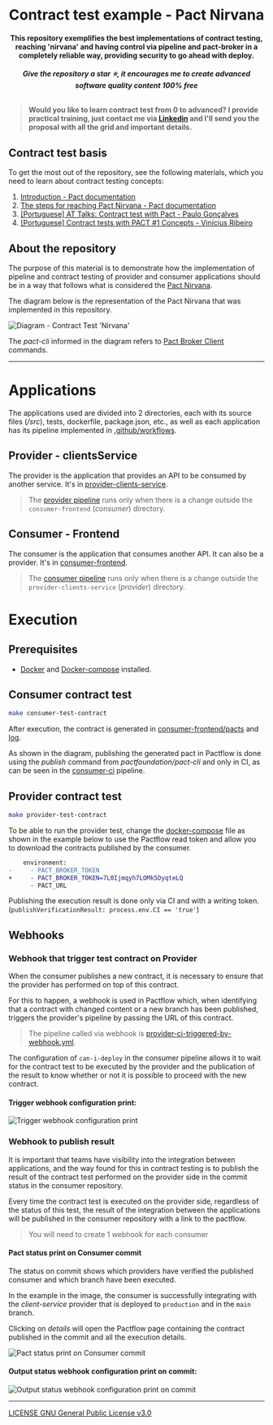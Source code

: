 
<div align="center">
  <h1>Contract test example - Pact Nirvana</h1>
  <h4>This repository exemplifies the best implementations of contract testing, reaching 'nirvana' and having control via pipeline and pact-broker in a completely reliable way, providing security to go ahead with deploy.</h4>
  <b><i>Give the repository a star ⭐, it encourages me to create advanced software quality content 100% free</i></b>
</div>
<br>

> **Would you like to learn contract test from 0 to advanced? I provide practical training, just contact me via [Linkedin](https://www.linkedin.com/in/paulo-goncalves) and I'll send you the proposal with all the grid and important details.**

## Contract test basis

To get the most out of the repository, see the following materials, which you need to learn about contract testing concepts:

1. [Introduction - Pact documentation](https://docs.pact.io/)
1. [The steps for reaching Pact Nirvana - Pact documentation](https://docs.pact.io/pact_nirvana)
1. [[Portuguese] AT Talks: Contract test with Pact - Paulo Gonçalves](https://www.youtube.com/watch?v=1c2JmM9dafA)
1. [[Portuguese] Contract tests with PACT #1 Concepts - Vinícius Ribeiro](https://www.zup.com.br/blog/testes-de-contratos-com-pact-1-conceitos)

## About the repository

The purpose of this material is to demonstrate how the implementation of pipeline and contract testing of provider and consumer applications should be in a way that follows what is considered the [Pact Nirvana](https://docs.pact.io/pact_nirvana/).

The diagram below is the representation of the Pact Nirvana that was implemented in this repository.

![Diagram - Contract Test 'Nirvana'](.github/contract-test-diagram.png)

The _pact-cli_ informed in the diagram refers to [Pact Broker Client](https://github.com/pact-foundation/pact_broker-client) commands.

---

# Applications

The applications used are divided into 2 directories, each with its source files (_/src_), tests, dockerfile, package.json, etc., as well as each application has its pipeline implemented in [.github/workflows](./.github/workflows).

## Provider - clientsService

The provider is the application that provides an API to be consumed by another service. It's in [provider-clients-service](./provider-clients-service).

> The [provider pipeline](./.github/workflows/provider-ci.yml) runs only when there is a change outside the `consumer-frontend` (_consumer_) directory.

## Consumer - Frontend

The consumer is the application that consumes another API. It can also be a provider. It's in [consumer-frontend](./consumer-frontend).

> The [consumer pipeline](./.github/workflows/consumer-ci.yml) runs only when there is a change outside the `provider-clients-service` (_provider_) directory.

# Execution

## Prerequisites

- [Docker](https://docs.docker.com/get-docker/) and [Docker-compose](https://docs.docker.com/compose/install/) installed.

## Consumer contract test

```sh
make consumer-test-contract
```

After execution, the contract is generated in [consumer-frontend/pacts](./consumer-frontend/pacts) and [log](./consumer-frontend/logs).

As shown in the diagram, publishing the generated pact in Pactflow is done using the _publish_ command from _pactfoundation/pact-cli_ and only in CI, as can be seen in the [consumer-ci](.github/workflows/consumer-ci.yml) pipeline.

## Provider contract test

```sh
make provider-test-contract
```

To be able to run the provider test, change the [docker-compose](docker-compose.yml) file as shown in the example below to use the Pactflow read token and allow you to download the contracts published by the consumer.

```diff
    environment:
-     - PACT_BROKER_TOKEN
+     - PACT_BROKER_TOKEN=7L0Ijmqyh7LOMk5DyqteLQ
      - PACT_URL
```

Publishing the execution result is done only via CI and with a writing token. (`publishVerificationResult: process.env.CI == 'true'`)

## Webhooks

### Webhook that trigger test contract on Provider

When the consumer publishes a new contract, it is necessary to ensure that the provider has performed on top of this contract.

For this to happen, a webhook is used in Pactflow which, when identifying that a contract with changed content or a new branch has been published, triggers the provider's pipeline by passing the URL of this contract.

> The pipeline called via webhook is [provider-ci-triggered-by-webhook.yml](./.github/workflows/provider-ci-triggered-by-webhook.yml).

The configuration of `can-i-deploy` in the consumer pipeline allows it to wait for the contract test to be executed by the provider and the publication of the result to know whether or not it is possible to proceed with the new contract.

#### Trigger webhook configuration print:

![Trigger webhook configuration print](.github/webhook-trigger.png)

### Webhook to publish result

It is important that teams have visibility into the integration between applications, and the way found for this in contract testing is to publish the result of the contract test performed on the provider side in the commit status in the consumer repository.

Every time the contract test is executed on the provider side, regardless of the status of this test, the result of the integration between the applications will be published in the consumer repository with a link to the pactflow.

> You will need to create 1 webhook for each consumer

#### Pact status print on Consumer commit

The status on commit shows which providers have verified the published consumer and which branch have been executed.

In the example in the image, the consumer is successfully integrating with the _client-service_ provider that is deployed to `production` and in the `main` branch.

Clicking on _details_ will open the Pactflow page containing the contract published in the commit and all the execution details.

![Pact status print on Consumer commit](.github/commit-status.png)

#### Output status webhook configuration print on commit:

![Output status webhook configuration print on commit](.github/webhook-test-status.png)

---

[LICENSE GNU General Public License v3.0](./LICENSE)
